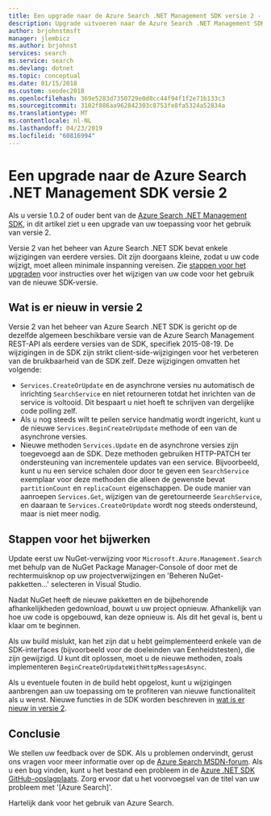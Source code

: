 ```yaml
---
title: Een upgrade naar de Azure Search .NET Management SDK versie 2 - Azure Search
description: Upgrade uitvoeren naar de Azure Search .NET Management SDK versie 2 van eerdere versies. Ontdek wat er nieuw is en welke wijzigingen in de code zijn vereist.
author: brjohnstmsft
manager: jlembicz
ms.author: brjohnst
services: search
ms.service: search
ms.devlang: dotnet
ms.topic: conceptual
ms.date: 01/15/2018
ms.custom: seodec2018
ms.openlocfilehash: 369e5283d7350729e0d8cc44f94f1f2e71b133c3
ms.sourcegitcommit: 3102f886aa962842303c8753fe8fa5324a52834a
ms.translationtype: MT
ms.contentlocale: nl-NL
ms.lasthandoff: 04/23/2019
ms.locfileid: "60816994"
---
```

# <a name="upgrading-to-the-azure-search-net-management-sdk-version-2"></a>Een upgrade naar de Azure Search .NET Management SDK versie 2
Als u versie 1.0.2 of ouder bent van de [Azure Search .NET Management SDK](https://aka.ms/search-mgmt-sdk), in dit artikel ziet u een upgrade van uw toepassing voor het gebruik van versie 2.

Versie 2 van het beheer van Azure Search .NET SDK bevat enkele wijzigingen van eerdere versies. Dit zijn doorgaans kleine, zodat u uw code wijzigt, moet alleen minimale inspanning vereisen. Zie [stappen voor het upgraden](#UpgradeSteps) voor instructies over het wijzigen van uw code voor het gebruik van de nieuwe SDK-versie.

<a name="WhatsNew"></a>

## <a name="whats-new-in-version-2"></a>Wat is er nieuw in versie 2
Versie 2 van het beheer van Azure Search .NET SDK is gericht op de dezelfde algemeen beschikbare versie van de Azure Search Management REST-API als eerdere versies van de SDK, specifiek 2015-08-19. De wijzigingen in de SDK zijn strikt client-side-wijzigingen voor het verbeteren van de bruikbaarheid van de SDK zelf. Deze wijzigingen omvatten het volgende:

* `Services.CreateOrUpdate` en de asynchrone versies nu automatisch de inrichting `SearchService` en niet retourneren totdat het inrichten van de service is voltooid. Dit bespaart u niet hoeft te schrijven van dergelijke code polling zelf.
* Als u nog steeds wilt te peilen service handmatig wordt ingericht, kunt u de nieuwe `Services.BeginCreateOrUpdate` methode of een van de asynchrone versies.
* Nieuwe methoden `Services.Update` en de asynchrone versies zijn toegevoegd aan de SDK. Deze methoden gebruiken HTTP-PATCH ter ondersteuning van incrementele updates van een service. Bijvoorbeeld, kunt u nu een service schalen door door te geven een `SearchService` exemplaar voor deze methoden die alleen de gewenste bevat `partitionCount` en `replicaCount` eigenschappen. De oude manier van aanroepen `Services.Get`, wijzigen van de geretourneerde `SearchService`, en daaraan te `Services.CreateOrUpdate` wordt nog steeds ondersteund, maar is niet meer nodig. 

<a name="UpgradeSteps"></a>

## <a name="steps-to-upgrade"></a>Stappen voor het bijwerken
Update eerst uw NuGet-verwijzing voor `Microsoft.Azure.Management.Search` met behulp van de NuGet Package Manager-Console of door met de rechtermuisknop op uw projectverwijzingen en 'Beheren NuGet-pakketten...' selecteren in Visual Studio.

Nadat NuGet heeft de nieuwe pakketten en de bijbehorende afhankelijkheden gedownload, bouwt u uw project opnieuw. Afhankelijk van hoe uw code is opgebouwd, kan deze opnieuw is. Als dit het geval is, bent u klaar om te beginnen.

Als uw build mislukt, kan het zijn dat u hebt geïmplementeerd enkele van de SDK-interfaces (bijvoorbeeld voor de doeleinden van Eenheidstesten), die zijn gewijzigd. U kunt dit oplossen, moet u de nieuwe methoden, zoals implementeren `BeginCreateOrUpdateWithHttpMessagesAsync`.

Als u eventuele fouten in de build hebt opgelost, kunt u wijzigingen aanbrengen aan uw toepassing om te profiteren van nieuwe functionaliteit als u wenst. Nieuwe functies in de SDK worden beschreven in [wat is er nieuw in versie 2](#WhatsNew).

## <a name="conclusion"></a>Conclusie
We stellen uw feedback over de SDK. Als u problemen ondervindt, gerust ons vragen voor meer informatie over op de [Azure Search MSDN-forum](https://social.msdn.microsoft.com/Forums/azure/home?forum=azuresearch). Als u een bug vinden, kunt u het bestand een probleem in de [Azure .NET SDK GitHub-opslagplaats](https://github.com/Azure/azure-sdk-for-net/issues). Zorg ervoor dat u het voorvoegsel van de titel van uw probleem met '[Azure Search]'.

Hartelijk dank voor het gebruik van Azure Search.

